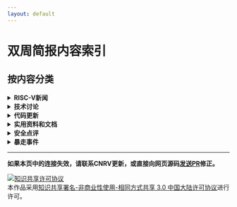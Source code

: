 ```yaml
---
layout: default
---
```


# 双周简报内容索引

## 按内容分类

<details>
  <summary><b>RISC-V新闻</b></summary>
  <ul>
  <li><a href="2017-11-23.html#2017年ee-times-silicon-60-startups-to-watch中包含3家risc-v相关的公司" > 2017年"EE Times Silicon 60: Startups to Watch"中包含3家 RISC-V 相关的公司 </a></li>
  <li><a href="2017-10-26.html#7th-risc-v-workshop议程发布"           > 7th RISC-V workshop 议程发布 </a></li>
  <li><a href="2017-08-17.html#apace-mynewt-for-hifive1"             > Apace Mynewt for Hifive1 </a></li>
  <li><a href="2017-12-07.html#andes-提出-p-extension-的-proposal"    > Andes 提出 P extension 的 proposal </a></li>
  <li><a href="2017-08-03.html#b-小组重启"                            > B 小组重启 </a></li>
  <li><a href="2017-08-17.html#boom发布第2版"                         > BOOM 发布第2版 </a></li>
  <li><a href="2017-08-17.html#bristol-startup-designs-security-chip" > Bristol startup designs security chip </a></li>
  <li><a href="2018-02-01.html#codasip发布其最新的studio-7设计工具"    > Codasip 发布其最新的 Studio 7 设计工具 </a></li>
  <li><a href="2017-08-17.html#coreboot-for-hifive1-hello-risc-v-world" > coreboot for HiFive1 (Hello RISC-V world!) </a></li>
  <li><a href="2017-07-06.html#第七届risc-v研讨会征稿启事"             > 第七届 RISC-V 研讨会征稿启事 </a></li>
  <li><a href="2017-12-07.html#第七届risc-v-workshop专栏"             > 第七届 RISC-V Workshop 专栏 </a></li>
  <li><a href="2017-09-14.html#第一届基于risc-v的体系结构研讨会carrv-2017报告安排新鲜出炉"  > 第一届基于 RISC-V 的体系结构研讨会(CARRV 2017)报告安排新鲜出炉 </a></li>
  <li><a href="2017-08-31.html#第29届-hot-chips上的risc-v相关新闻"     > 第29届 Hot Chips 上的 RISC-V 相关新闻 </a></li>
  <li><a href="2018-01-18.html#dornerworks-获得-darpa-sbir-的合约得以发展-sel4-microkernel-的-risc-v-port" > DornerWorks 获得 DARPA SBIR 的合约，得以发展 seL4 Microkernel 的 RISC-V port </a></li>
  <li><a href="2017-10-12.html#dover-microsystems发布coreguard"      > Dover microsystems 发布 CoreGuard </a></li>
  <li><a href="2017-08-31.html#draper分离其安全处理器研究组成立dover-microsystems公司" > DRAPER分离其安全处理器研究组成立 Dover Microsystems 公司 </a></li>
  <li><a href="2017-08-03.html#eetime-hot-chips-gets-more-diverse"   > EETime: Hot Chips Gets More Diverse </a></li>
  <li><a href="2017-12-21.html#esperanto-technologies得到业界广泛的关注" > Esperanto Technologies 得到业界广泛的关注 </a></li>
  <li><a href="2017-09-14.html#firesim在amazon-f1上部署rocket-chip仿真"  > FireSim 在 Amazon F1 上部署 Rocket-chip 仿真 </a></li>
  <li><a href="2017-08-31.html#freebsd-主线更新至-risc-v-priv-spec-110"> FreeBSD 主线更新至 RISC-V priv. spec 1.10 </a></li>
  <li><a href="2017-08-17.html#gen-z-points-to-new-memories"         > Gen-Z Points to New Memories </a></li>
  <li><a href="2018-01-18.html#google开源新的-risc-v-ip核-bottlerocket" > Google开源新的 RISC-V IP核: “BottleRocket” </a></li>
  <li><a href="2017-08-03.html#hackaday-vexriscv-a-modular-risc-v-implementation-for-fpga"> Hackaday: VexRiscv: A Modular RISC-V Implementation for FPGA </a></li>
  <li><a href="2017-10-26.html#iq-analog的14nm芯片使用了risc-v-cpu"   > IQ-Analog 的14nm芯片使用了 RISC-V CPU </a></li>
  <li><a href="2017-12-21.html#看技术编辑bill-wong如何在fpga上玩转risc-v引发的一些思考" > 看技术编辑 Bill Wong 如何在 FPGA 上玩转 RISC-V 引发的一些思考 </a></li>
  <li><a href="2017-07-06.html#来自bespoke-silicon-group的risc-v文档" > 来自 Bespoke Silicon Group 的 RISC-V 文档 </a></li>
  <li><a href="2017-08-03.html#linux-porting-patch-第七版"            > Linux porting patch 第七版 </a></li>
  <li><a href="2017-10-26.html#microsemi-发布-mi-v-嵌入式整合方案"     > Microsemi 发布 Mi-V 嵌入式整合方案 </a></li>
  <li><a href="2017-07-06.html#microsemi发布windows版本的基于eclipse的开发平台" > MicroSemi 发布 Windows 版本的基于 Eclipse 的开发平台 </a></li>
  <li><a href="2017-08-03.html#newliblibglosslibm-patch"             > newlib/libgloss/libm patch </a></li>
  <li><a href="2017-10-26.html#odst中关於-risc-v-和-coreboot-的演讲"  > OSDT 中关於 RISC-V 和 coreboot 的演讲 </a></li>
  <li><a href="2017-08-17.html#orconf-2017会议日程公布"               > ORConf 2017 会议日程公布 </a></li>
  <li><a href="2018-02-15.html#pulp代号mr-wolf流片成功"               > PULP 代号 Mr. Wolf 流片成功 </a></li>
  <li><a href="2017-08-17.html#pulpino添加新成员"                     > PULPino 添加新成员 </a></li>
  <li><a href="2018-02-15.html#pulpissimo"                           > PULPissimo </a></li>
  <li><a href="2018-02-15.html#pulp家族新增64-bit处理器ariane"        > PULP 家族新增 64-bit 处理器 Ariane </a></li>
  <li><a href="2017-08-17.html#riscvemu"                             > RISCVEMU </a></li>
  <li><a href="2017-07-20.html#riscy-business-频道"                   > RISCY BUSINESS 频道 </a></li>
  <li><a href="2017-10-12.html#risc-v--15th-international-soc-conference" > RISC-V @ 15th International SoC conference </a></li>
  <li><a href="2017-08-03.html#risc-v版compiler-explorer"             > RISC-V 版 Compiler Explorer </a></li>
  <li><a href="2017-08-31.html#risc-v并入newlib主线"                  > RISC-V 并入 newlib 主线</a></li>
  <li><a href="2017-09-14.html#risc-v的formal-specification工作组"    > RISC-V 的 Formal Specification 工作组 </a></li>
  <li><a href="2017-07-06.html#risc-v的官方每月新闻"                   > RISC-V 的官方每月新闻 </a></li>
  <li><a href="2017-12-07.html#risc-v-的-j-extension-group"           > RISC-V 的 J extension group </a></li>
  <li><a href="2017-11-09.html#risc-v基金会的会员过百"                 > RISC-V 基金会的会员过百 </a></li>
  <li><a href="2017-08-03.html#risc-v教育专题邮件列表成立"             > RISC-V 教育专题邮件列表成立 </a></li>
  <li><a href="2017-08-03.html#risc-v中文书"                          > RISC-V 中文书 </a></li>
  <li><a href="2017-08-17.html#rv32e工具链支持"                       > RV32E 工具链支持 </a></li>
  <li><a href="2017-07-20.html#rv8-更新"                              > rv8 更新 </a></li>
  <li><a href="2017-07-06.html#sel4-on-smp"                          > SeL4 on SMP </a></li>
  <li><a href="2018-02-15.html#sifive的hifive-unleashed开发板和freedom-u540-soc芯片" > SiFive 的 HiFive Unleashed 开发板和 Freedom U540 SoC 芯片</a></li>
  <li><a href="2017-10-12.html#sifive发布第一款多核支援linux的risc-v-ip" > SiFive 发布第一款多核支援 Linux 的 RISC-V IP </a></li>
  <li><a href="2017-08-31.html#sifive发布tilelink说明文档-v17"        > SiFive 发布 TileLink 说明文档 v1.7 </a></li>
  <li><a href="2017-08-17.html#sifive任命naveed-sherwani新ceo"        > SiFive 任命 Naveed Sherwani 新 CEO </a></li>
  <li><a href="2017-10-12.html#sifive召集工具链的版本测试贡献者"       > SiFive 召集工具链的版本测试贡献者 </a></li>
  <li><a href="2017-09-28.html#simens包含mentor-graphics-aselsan-ashling-加入基金会" > Simens(包含 Mentor Graphics), Aselsan, Ashling 加入基金会。 </a></li>
  <li><a href="2017-08-17.html#sodor更新至priv-spec-110"              > Sodor更新至Priv spec 1.10 </a></li>
  <li><a href="2017-07-20.html#syntacore的scr1处理器更新至privileged-spec-110和user-spec-22" > Syntacore 的 SCR1 处理器更新至 Privileged Spec 1.10 和 User Spec 2.2 </a></li>
  <li><a href="2018-02-01.html#ultrasoC交付业内首个risc-v-trace-ip"    > UltraSoC交付业内首个RISC-V Trace IP </a></li>
  <li><a href="2017-07-06.html#ultrasoc宣布成为业内首个支持risc-v-trace功能的厂商"> UltraSoC 宣布成为业内首个支持 RISC-V Trace 功能的厂商 </a></li>
  <li><a href="2017-10-26.html#武汉聚芯和北京九天开源了其蜂鸟e200系列处理器" > 武汉聚芯和北京九天开源了其蜂鸟 E200 系列处理器 </a></li>
  <li><a href="2017-08-17.html#以色列关于risc-v的genpro计划"           > 以色列关于 RISC-V 的 Genpro 计划 </a></li>
  <li><a href="2017-07-06.html#支持risc-v的处理器实现统计"             > 支持 RISC-V 的处理器实现统计 </a></li>
  <li><a href="2017-12-21.html#中兴微电子加入risc-v基金会"             > 中兴微电子加入 RISC-V 基金会 </a></li>
  </ul>

</details>

<details>
  <summary><b>技术讨论</b></summary>
  <ul>
  <li> RISC-V
    <ul>
      <li><a href="2017-12-21.html#彻底分离用户态u和系统态s的内存页表"     > 彻底分离用户态(U)和系统态(S)的内存页表 </a></li>
      <li><a href="2017-08-31.html#csr操作和边界barrier"                  > CSR操作和边界(Barrier) </a></li>
      <li><a href="2018-02-15.html#到底什么是一个-hart"                   > 到底什么是一个 hart? </a></li>
      <li><a href="2017-11-23.html#多核如何启动"                          > 多核如何启动 </a></li>
      <li><a href="2017-08-03.html#多中断时的响应顺序"                     > 多中断时的响应顺序 </a></li>
      <li><a href="2017-09-28.html#ecall和ebreak的返回地址"               > ecall 和 ebreak 的返回地址 </a></li>
      <li><a href="2017-07-20.html#explicit-cache-instruction-重启讨论"   > Explicit Cache instruction 重启讨论 </a></li>
      <li><a href="2017-09-28.html#发生缺页中断时的-stval-值"              > 发生缺页中断时的 stval 值 </a></li>
      <li><a href="2017-07-06.html#合并auipc和jalr来实现长跳转"            > 合并 AUIPC 和 JALR 来实现长跳转 </a></li>
      <li><a href="2017-11-09.html#mcycle-minsret-和-mtime-三个跟效能和时间有关的csr" > mcycle, minsret 和 mtime （三个跟效能和时间有关的CSR） </a></li>
      <li><a href="2017-09-28.html#mtval-控制寄存器的取值和意图"           > mtval 控制寄存器的取值和意图 </a></li>
      <li><a href="2017-12-07.html#risc-v-内存模型草案"                   > RISC-V 内存模型草案 </a></li>
      <li><a href="2018-01-04.html#如何支持semi-host"                     > 如何支持semi-host </a></li>
      <li><a href="2018-01-04.html#使用32比特的nop指令隐藏一条16比特指令"  > 使用32比特的NOP指令隐藏一条16比特指令？</a></li>
      <li><a href="2018-01-18.html#使用pma来控制物理内存区间内对非对齐的内存操作核原子操作的控制" > 使用PMA来控制物理内存区间内对非对齐的内存操作核原子操作的控制 </a></li>
      <li><a href="2017-07-20.html#提议向risc-v-b扩展指令集bit操作扩展添加选择mux指令" > 提议向 RISC-V B 扩展指令集（bit操作扩展）添加选择（MUX）指令 </a></li>
      <li><a href="2018-02-01.html#为risc-v添加进程间隔离表"               > 为 RISC-V 添加进程间隔离表 </a></li>
      <li><a href="2017-07-20.html#为什么要定义x5为可选链接寄存器alternative-link-register" > 为什么要定义x5为可选链接寄存器(alternative link register) </a></li>
      <li><a href="2017-12-07.html#有副作用的nop要不要被定义成非法指令"      > 有副作用的 NOP 要不要被定义成非法指令？ </a></li>
      <li><a href="2017-12-07.html#由硬件控制的页表ad标志位引发的思考"       > 由硬件控制的页表A/D标志位引发的思考 </a></li>
      <li><a href="2017-08-03.html#原子操作atomic-operation与临界区critical-section" > 原子操作(atomic operation)与临界区(critical section) </a></li>
      <li><a href="2017-10-12.html#在lrsc之间应禁止所有中断"               > 在 LR/SC 之间应禁止所有中断 </a></li>
      <li><a href="2017-09-28.html#在rv32系统中如何设定64位的时间比较寄存器timecmp" > 在 RV32 系统中，如何设定64位的时间比较寄存器 timecmp </a></li>
      <li><a href="2017-08-03.html#直接缓存操作explicit-cache-control指令提案第3版-第4版" > 直接缓存操作(explicit cache control)指令提案(第3版, 第4版) </a></li>
     </ul>
  </li>
  <li> Rocket-Chip
    <ul>
      <li><a href="2017-12-07.html#axi4deinterleaver的用途"              > AXI4Deinterleaver 的用途 </a></li>
      <li><a href="2017-11-23.html#控制rocket处理器中定点除法器的延时"      > 控制 Rocket 处理器中定点除法器的延时 </a></li>
      <li><a href="2017-11-09.html#利用fpga加速cycle-accurate-rtl级硬件仿真" > 利用 FPGA 加速 cycle-accurate RTL 级硬件仿真 </a></li>
      <li><a href="2018-02-01.html#为rocket和boom添加预取机制"             > 为 Rocket 和 BOOM 添加预取机制 </a></li>
      <li><a href="2018-02-15.html#已被支持的硬件性能监视功能"              > 已被支持的硬件性能监视功能 </a></li>
    </ul>
  </li>
  <li> 工具链
    <ul>
      <li><a href="2017-08-31.html#到底riscv-unknown-elf是不是bare-metal的交叉编译器" > 到底 riscv**-unknown-elf 是不是 bare-metal 的交叉编译器？ </a></li>
      <li><a href="2017-12-21.html#gcc能够利用特定处理器的loadstore延迟优化程序吗" > GCC 能够利用特定处理器的 load/store 延迟优化程序吗？ </a></li>
      <li><a href="2017-08-17.html#基于gp寄存器的链接时优化机制"            > 基于gp寄存器的链接时优化机制 </a></li>
      <li><a href="2017-10-26.html#破坏执行中函数调用和函数返回严格配对的主要原因" > 破坏执行中函数调用和函数返回严格配对的主要原因 </a></li>
      <li><a href="2017-11-23.html#rv32e的编译器参数"                     > RV32E 的编译器参数 </a></li>
      <li><a href="2017-10-26.html#使用编译参数在汇编代码中选择性地使用rvc压缩指令" > 使用编译参数在汇编代码中选择性地使用 RVC 压缩指令 </a></li>
      <li><a href="2017-09-14.html#现有gcc编译器支持的编译目标类型"         > 现有 GCC 编译器支持的编译目标类型 </a></li>
      <li><a href="2017-10-26.html#在反汇编中使用原始机器指令和机器寄存器"   > 在反汇编中使用原始机器指令和机器寄存器 </a></li>
    </ul>
  </li>
  <li> 其他
    <ul>
      <li><a href="2018-02-01.html#对一个in-order处理添加10的面积能达到一个ooo处理器90的性能" > 对一个 in-order 处理添加10%的面积能达到一个 OoO 处理器90%的性能？ </a></li>
      <li><a href="2017-08-31.html#关于多核缓存一致性具体实现的讨论"        > 关于多核缓存一致性具体实现的讨论 </a></li>
      <li><a href="2017-09-28.html#突破-vipt-缓存的容量限制"               > 突破 VIPT 缓存的容量限制 </a></li>
    </ul>
  </li>
  </ul>

</details>

<details>
  <summary><b>代码更新</b></summary>
  <ul>
  <li><a href="2017-10-26.html#boom-支援了更好的-wfi实现"             > BOOM 支援了更好的 WFI实现 </a></li>
  <li><a href="2017-12-07.html#chisel3-v300-正式发布"               > Chisel3 v3.0.0 正式发布 </a></li>
  <li><a href="2017-12-21.html#chisel3-完善scaladoc文档"            > Chisel3 完善 ScalaDoc 文档 </a></li>
  <li><a href="2017-08-31.html#chiselfirrtl-即将支持完整的无连接端口清理和跨边界常数优化" > Chisel/FIRRTL 即将支持完整的无连接端口清理和跨边界常数优化 </a></li>
  <li><a href="2017-08-17.html#cnrvriscv-fpu"                       > CNRV/RISCV-FPU </a></li>
  <li><a href="2018-01-18html#第二次针对-fedora-risc-v-bootstrap的结果" > 第二次针对 Fedora/RISC-V bootstrap的结果 </a></li>
  <li><a href="2017-10-12.html#告别chisel-clonetype-重载"           > 告别 Chisel cloneType 重载 </a></li>
  <li><a href="2017-09-14.html#gcc规定函数栈默认对齐16字节"           > GCC 规定函数栈默认对齐16字节 </a></li>
  <li><a href="2017-09-14.html#gcc将主动忽略所有非标准的扩展指令"      > GCC 将主动忽略所有非标准的扩展指令 </a></li>
  <li><a href="2018-01-04.html#glibc-port-v3"                       > Glibc port v3 </a></li>
  <li><a href="2018-01-18.html#glibc-的-risc-v-port-v4"             > Glibc port v4 </a></li>
  <li><a href="2018-02-01.html#glibc-的risc-v-port-合并主线"         > Glibc 合并主线 </a></li>
  <li><a href="2017-11-23.html#gnu-mcu-eclipse-版本更新"             > GNU MCU Eclipse 版本更新 </a></li>
  <li><a href="2017-10-12.html#llvm-进度更新"                       > LLVM 进度更新 </a></li>
  <li><a href="2018-01-18.html#lowrisc-发布带100m以太网支持的第5版"  > lowRISC 发布带100M以太网支持的第5版 </a></li>
  <li><a href="2017-08-17.html#lowrisc修复tag缓存并行错误"           > lowRISC 修复 Tag 缓存并行错误 </a></li>
  <li><a href="2017-09-28.html#musl的动态链接库后缀定义"             > MUSL 的动态链接库后缀定义 </a></li>
  <li><a href="2017-12-07.html#qemu-的risc-v-port-加入了针对priv-110的支持及针对smp的支持" > QEMU 的 risc-v port 加入了针对 priv 1.10 的支持及针对 SMP 的支持 </a></li>
  <li><a href="2018-01-04.html#qemu-port-v1"                        > QEMU port v1 </a></li>
  <li><a href="2018-01-18.html#qemu的-risc-v-port-v2-和-v3"         > QEMU port v2 和 v3 </a></li>
  <li><a href="2018-02-15.html#qemu-port-v4-and-v5"                 > QEMU port v4 和 v5 </a></li>
  <li><a href="2017-08-17.html#release完成之前禁止acquire"           > Release 完成之前禁止 Acquire </a></li>
  <li><a href="2017-11-09.html#risc-v-port-进入-linux-next-"          > RISC-V Linux port 进入 linux-next !!! </a></li>
  <li><a href="2017-07-06.html#risc-v-linux第四版"                    > RISC-V Linux port 第四版 </a></li>
  <li><a href="2017-07-20.html#linux內核第六版"                       > RISC-V linux port 第六版 </a></li>
  <li><a href="2017-09-14.html#risc-v-linux-port-第八版"              > RISC-V linux port 第八版 </a></li>
  <li><a href="2017-09-28.html#linux-port-第九版"                     > RISC-V Linux port 第九版 </a></li>
  <li><a href="2017-11-23.html#risc-v正式合并linux主线代码"            > RISC-V Linux 正式合并 Linux 主线 </a></li>
  <li><a href="2018-01-18.html#linux-kernel-415-rc8-的更新"           > RISC-V Linux kernel 4.15-rc8 的更新 </a></li>
  <li><a href="2018-02-01.html#linux-kernel-415-rc9-和-415-的更新"   > RISC-V Linux kernel 4.15-rc9 的更新 </a></li>
  <li><a href="2018-02-15.html#linux-内核--risc-v-changes-for-416"   > RISC-V Linux kernel 4.16 的更新 </a></li>
  <li><a href="2017-08-31.html#risc-v-llvm进度更新"                   > RISC-V LLVM 进度更新 </a></li>
  <li><a href="2017-09-14.html#risc-v-llvm-port"                     > RISC-V LLVM port </a></li>
  <li><a href="2018-01-04.html#risc-v-port-针对-linux-kernel-415-rc4-的更新" > RISC-V port 针对 linux kernel 4.15-rc4 的更新 </a></li>
  <li><a href="2017-08-17.html#rocket流水线识别rvc指令"              > Rocket 流水线识别 RVC 指令 </a></li>
  <li><a href="2017-10-26.html#rocket-chip-初步支持覆盖"             > Rocket-Chip 初步支持覆盖 </a></li>
  <li><a href="2017-07-20.html#rocket-chip代码结构调整"              > Rocket-Chip 代码结构调整 </a></li>
  <li><a href="2017-09-28.html#rocket-chip-的-diplomacy-调整"       > Rocket-Chip 的 Diplomacy 调整 </a></li>
  <li><a href="2017-07-20.html#rocket-chip的二级缓存缺失"            > Rocket-chip 的二级缓存缺失 </a></li>
  <li><a href="2017-08-03.html#rocket-chip代码结构调整"              > Rocket-chip 代码结构调整 </a></li>
  <li><a href="2017-10-12.html#rocket-chip-分离通用处理器相关配置和rocket专有配置" > Rocket-Chip 分离通用处理器相关配置和 Rocket 专有配置 </a></li>
  <li><a href="2017-12-21.html#rocket-chip-进一步泛化tile基类"       > Rocket-Chip 进一步泛化 Tile 基类 </a></li>
  <li><a href="2017-11-23.html#rocket-chip-实现了独立的axi-crossbar" > Rocket-Chip 实现了独立的 AXI Crossbar </a></li>
  <li><a href="2017-09-28.html#rocket-chip-原有的-l2-真的有死锁问题"  > Rocket-Chip 原有的 L2 真的有死锁问题 </a></li>
  <li><a href="2017-08-03.html#rocket-chip阅读笔记"                  > Rocket-Chip 阅读笔记 </a></li>
  <li><a href="2017-08-17.html#rocket-chip-支持对rom使用readmem"     > Rocket-Chip 支持对 ROM 使用$readmem() </a></li>
  <li><a href="2017-10-12.html#rocket-chip支持使用donttouch属性保留端口" > Rocket-Chip 支持使用dontTouch属性保留端口 </a></li>
  <li><a href="2017-10-12.html#rocket-处理器的一级数据缓存发现疑似数据丢失错误" > Rocket 处理器的一级数据缓存发现疑似数据丢失错误 </a></li>
  <li><a href="2017-11-23.html#设备描述dts从处理器组挪到soc级"        > 设备描述(DTS)从处理器组挪到 SoC 级 </a></li>
  <li><a href="2017-12-21.html#使用硬件支持非对齐内存访问的处理器必须支持对非对齐地址的原子操作" > 使用硬件支持非对齐内存访问的处理器必须支持对非对齐地址的原子操作 </a></li>
  <li><a href="2017-10-12.html#手动重定时retiming为rocket处理器的fpu提速" > 手动重定时(retiming)为 Rocket 处理器的 FPU 提速 </a></li>
  <li><a href="2017-08-31.html#sifive-freedom平台最近被更新到主线"    > SiFive Freedom 平台最近被更新到主线 </a></li>
  <li><a href="2017-11-09.html#spike-反汇编识别q扩展指令"             > Spike 反汇编识别Q扩展指令 </a></li>
  <li><a href="2017-11-23.html#spike-riscv-isa-sim-支持非连续的hartid" > Spike 支持非连续的 hartid </a></li>
  <li><a href="2017-11-23.html#spike支持中断源优先级"                 > Spike 支持中断源优先级 </a></li>
  <li><a href="2017-10-12.html#tilelink拆分acquire报文类型为acquireblock和acquireperm" > TileLink 拆分 Acquire 报文类型为 AcquireBlock 和 AcquirePerm </a></li>
  <li><a href="2017-08-17.html#修正rocket流水线的优先转置错误"        > 修正 Rocket 流水线的优先转置错误 </a></li>
  <li><a href="2017-07-20.html#修正一级缓存一致性错误"                > 修正一级缓存一致性错误 </a></li>
  <li><a href="2018-02-15.html#用户和内核页表分离方案被提交到riscv-isa-manual并预进入priv-spec-v111" > 用户和内核页表分离方案被提交到 riscv-isa-manual 并预进入 priv spec v1.11 </a></li>
  </ul>

</details>

<details>
  <summary><b>实用资料和文档</b></summary>
  <ul>
  <li><a href="2017-10-12.html#boom-v2-的技术文档-from-berkeley"    > BOOM v2 的技术文档 (from Berkeley) </a></li>
  <li><a href="2017-12-21.html#bsdtw中-ruslan-bukin-介绍-porting-freebsd-to-risc-v的投影片" > BSDTW 中 Ruslan Bukin 介绍 porting FreeBSD to RISC-V 的投影片 </a></li>
  <li><a href="2017-10-26.html#carrv论文发布"                       > CARRV 论文发布 </a></li>
  <li><a href="2018-01-04.html#另一个chisel的学习资料-berkeley-的-generator-bootcamp" > chisel的学习资料：Berkeley 的 Generator Bootcamp </a></li>
  <li><a href="2017-10-26.html#chisel-的学习资料chisel-learning-journey" > Chisel 的学习资料：Chisel Learning Journey </a></li>
  <li><a href="2017-12-21.html#micahel-clark-的-risc-v-qemu-part-1-privileged-isa-v110-hifive1-and-virtio" > Micahel Clark 的 RISC-V QEMU Part 1: Privileged ISA v1.10, HiFive1 and VirtIO </a></li>
  <li><a href="2017-08-17.html#palmer的all-aboard系列"                                          > Palmer 的 All Aboard blog </a></li>
  <li><a href="2017-09-28.html#all-aboard-blog-part1-整理"                                      > Palmer 的 All aboard part 1 </a></li>
  <li><a href="2017-10-12.html#risc-v-gcc的重定位支持-palmer的-all-aboard-part2"                 > Palmer 的 All aboard part 2: RISC-V GCC 的重定位支持 </a></li>
  <li><a href="2017-10-26.html#risc-v-toolchain中的linker-relaxationpalmer的-all-aboard-part3"  > Palmer 的 All aboard part 3: RISC-V toolchain中的Linker Relaxation </a></li>
  <li><a href="2017-11-09.html#risc-v-的-code-model-整理-palmer-的-all-aboard-blog-part-4"      > Palmer 的 All aboard part 4: RISC-V 的 code model </a></li>
  <li><a href="2017-11-09.html#risc-v-gcc的-multi-lib-support-palmer-的-all-aboard-blog-part-5" > Palmer 的 All aboard part 5: RISC-V GCC 的 multi-lib support </a></li>
  <li><a href="2017-11-23.html#booting-risc-v-linux-kernel-的过程-palmer-all-aboard-part6的整理" > Palmer 的 All aboard part 6: Booting RISC-V Linux Kernel 的过程 </a></li>
  <li><a href="2017-12-21.html#palmer的all-aboard-part-7-entering-and-exiting-the-linux-kernel-on-risc-v" > Palmer 的 All aboard part 7: Entering and Exiting the Linux Kernel on RISC-V </a></li>
  <li><a href="2018-01-04.html#linux-kernel-upstream的内容palmer-的-all-aboard-part-8-the-risc-v-linux-port-is-Upstream" > Palmer 的 All aboard part 8: Linux kernel Upstream </a></li>
  <li><a href="2018-01-04.html#palmer-的-all-aboard-part-9-paging-and-the-mmu-in-the-risc-v-linux-kernel" > Palmer 的 All Aboard part 9: Paging and the MMU in the RISC-V Linux Kernel  </a></li>
  <li><a href="2017-09-14.html#risc-v-101-webinar"                 > RISC-V 101 webinar </a></li>
  <li><a href="2018-01-18.html#risc-v-debug-spec的介绍"            > RISC-V debug spec的介绍 </a></li>
  <li><a href="2018-02-01.html#关于risc-v-isa的11个谬论"            > RISC-V ISA 的11个谬论 </a></li>
  <li><a href="2017-10-26.html#risc-v-工具链资料搜集"               > RISC-V 工具链资料搜集 </a></li>
  <li><a href="2017-10-12.html#risc-v-资源整理页面--cnrv"           > RISC-V 资源整理页面 @ CNRV </a></li>
  <li><a href="2017-11-09.html#risc-v-相关文献搜集页面"             > RISC-V 相关文献搜集页面 </a></li>
  <li><a href="2018-01-04.html#sodor-的设计文档"                    > Sodor 的设计文档 </a></li>
  <li><a href="2017-10-26.html#spike-internal-文档"                > Spike Internal 文档 </a></li>
  <li><a href="2017-10-26.html#tilelink相关的paper"                > TileLink 相关的文章 </a></li>
  <li><a href="2018-01-18.html#芯片编译公众号的开篇risc-v-tools编译安装三部曲" > 芯片编译公众号的开篇——RISC-V Tools编译安装三部曲 </a></li>
  </ul>

</details>


<details>
  <summary><b>安全点评</b></summary>
  <ul>
  <li><a href="2018-02-01.html#galois获darpa-risc-v相关合同"        > Galois 获 DARPA RISC-V 相关合同 </a></li>
  <li><a href="2018-01-04.html#评论英特尔cpu爆惊天漏洞"              > 评论"英特尔CPU爆惊天漏洞" </a></li>
  <li><a href="2017-07-20.html#安全点评"                            > RISC-V是有机会借鉴x86和armv7/arm64的一些经验 </a></li>
  <li><a href="2018-01-18.html#总结熔断meltdown和幽灵spectre漏洞"    > 总结熔断(Meltdown)和幽灵(Spectre)漏洞 </a></li>
  </ul>

</details>

<details>
  <summary><b>暴走事件</b></summary>
  <ul>
  <li>2017-08: <a href="https://www.hotchips.org/"                    > RISC-V at HotChips </a></li>
  <li>2017-09: <a href="https://orconf.org/"                          > ORConf 2017会议9月8-10日于英国Hebden Bridge举行 </a></li>
  <li>2017-09: <a href="https://www.softconf.com/h/riscv7thwkshp/"    > The 7th RISC-V workshop投稿截止日期：2017年9月17日 </a></li>
  <li>2017-10: <a href="http://www.hellogcc.org/?p=34315"             > OSDT开源开发工具大会2017 </a></li>
  <li>2017-10: <a href="http://www.linleygroup.com/events/event.php?num=43" > RISC-V at the Linley Processor Conference </a></li>
  <li>2017-10: <a href="https://carrv.github.io/#first-workshop-on-computer-architecture-research-with-risc-v-carrv-2017" > The 1st CARRV (Computer Architecture Research with RISC-V) </a></li>
  <li>2017-10: <a href="https://llvm.org/devmtg/2017-10/#bof4"        > LLVM US dev meeting: Co-ordinating RISC-V development in LLVM (Alex Bradbury) </a></li>
  <li>2017-10: <a href="http://www.socconference.com/agenda.htm"      > 15th International SoC Conference在十月18-19日于加州 Irvine 举行。其中有六场跟risc-v有关的演讲 </a></li>
  <li>2017-11: <a href="http://www.fpga-kongress.de/de/programm-2017" > FPGA Kongress </a></li>
  <li>2017-11: <a href="https://www.softconf.com/h/riscv7thwkshp/"    > The 7th RISC-V workshop 2017年11月28-30日，第7届RISC-V研讨在美国加州Milpitas由西部数据承办 </a></li>
  <li>2017-11: <a href="https://bsdtw.org/"                           > BSDTW17 2017年11月11-12日，BSDTW17有两场关于RISC-V的演讲 </a></li>
  <li>2017-12: <a href="https://riscv.tokyo/2017/10/07/%E6%9C%80%E5%88%9D%E3%81%AE%E3%83%96%E3%83%AD%E3%82%B0%E6%8A%95%E7%A8%BF/" > RISC-V Day 2017 Tokyo </a></li>
  <li>2018-01: <a href="https://bostonarch.github.io/2018/"           > BARC 2018: Boston Area Architecture Workshop 有两场跟RISC-V有关的演讲。 </a></li>
  <li>2018-02: <a href="https://fosdem.org/2018/"                     > FOSDEM (Free and Open Source Developers’ European Meeting) 2018, 比利时 </a></li>
  <li>2018-02: <a href="http://pulp-platform.org/hpca2018"            > PULP at HPCA2018: 介绍 PULP 最新的发展，和他们未来的走向，包括 PULP-CAPI 和 Ariane 等 </a></li>
  <li>2018-02: <a href="http://www.embedded-world.eu/program.html"    > Embedded World 2018: 一天RISC-V有关的演讲。包括 Microsemi, Mentor Graphics等公司演讲 </a></li>
  <li>2018-05: <a href="https://riscv.org/workshops/"                 > The 8th RISC-V workshop 西班牙 </a></li>
  <li>2018-06: <a href="https://carrv.github.io/"                     > The 2nd CARRV (Computer Architecture Research with RISC-V) </a></li>
  </ul>

</details>


------------------------

**如果本页中的连接失效，请联系CNRV更新，或直接向网页源码[发送PR](https://github.com/cnrv/home/pulls)修正。**

<a rel="license" href="http://creativecommons.org/licenses/by-nc-sa/3.0/cn/"><img alt="知识共享许可协议" style="border-width:0" src="https://i.creativecommons.org/l/by-nc-sa/3.0/cn/80x15.png" /></a><br />本作品采用<a rel="license" href="http://creativecommons.org/licenses/by-nc-sa/3.0/cn/">知识共享署名-非商业性使用-相同方式共享 3.0 中国大陆许可协议</a>进行许可。
